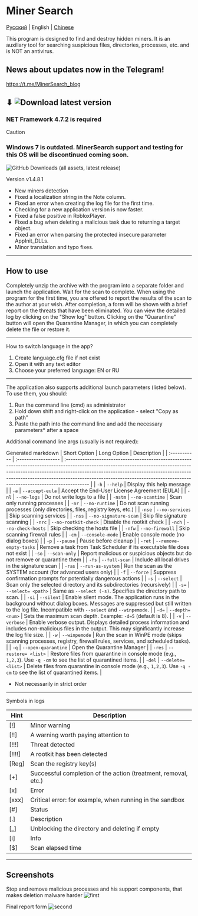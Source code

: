 # Miner Search

[Русский](README.ru.md) | English | [Chinese](README.cn.md)

This program is designed to find and destroy hidden miners.
It is an auxiliary tool for searching suspicious files, directories, processes, etc. and is NOT an antivirus.

## News about updates now in the Telegram!
https://t.me/MinerSearch_blog
## ⬇ ![Download latest version](https://github.com/BlendLog/MinerSearch/releases/latest)
### NET Framework 4.7.2 is required

> [!CAUTION]
> ### Windows 7 is outdated. MinerSearch support and testing for this OS will be discontinued coming soon.

![GitHub Downloads (all assets, latest release)](https://img.shields.io/github/downloads/BlendLog/MinerSearch/latest/total?logoColor=AA00F0&color=Navy)

Version v1.4.8.1

- New miners detection
- Fixed a localization string in the Note column.
- Fixed an error when creating the log file for the first time.
- Checking for a new application version is now faster.
- Fixed a false positive in RobloxPlayer.
- Fixed a bug when deleting a malicious task due to returning a target object.
- Fixed an error when parsing the protected insecure parameter AppInit_DLLs.
- Minor translation and typo fixes.

-----------------------------------------

## How to use

Completely unzip the archive with the program into a separate folder and launch the application. Wait for the scan to complete. When using the program for the first time, you are offered to report the results of the scan to the author at your wish. After completion, a form will be shown with a brief report on the threats that have been eliminated. You can view the detailed log by clicking on the "Show log" button. Clicking on the "Quarantine" button will open the Quarantine Manager, in which you can completely delete the file or restore it.

----------------
How to switch language in the app?

1) Create language.cfg file if not exist
2) Open it with any text editor
3) Choose your preferred language: EN or RU

----------------

The application also supports additional launch parameters (listed below). To use them, you should:
1) Run the command line (cmd) as administrator
2) Hold down shift and right-click on the application - select "Copy as path"
3) Paste the path into the command line and add the necessary parameters* after a space

Additional command line args (usually is not required):

Generated markdown
| Short Option | Long Option         | Description                                                                                                                                                                                                                                                                                                                         |
| :----------- | :------------------ | :---------------------------------------------------------------------------------------------------------------------------------------------------------------------------------------------------------------------------------------------------------------------------------------------------------------------------------- |
| `-h`         | `--help`            | Display this help message                                                                                                                                                                                                                                                                                                           |
| `-a`         | `--accept-eula`     | Accept the End-User License Agreement (EULA)                                                                                                                                                                                                                                                                                        |
| `-nl`        | `--no-logs`         | Do not write logs to a file                                                                                                                                                                                                                                                                                                         |
| `-nstm`      | `--no-scantime`     | Scan only running processes                                                                                                                                                                                                                                                                                                         |
| `-nr`        | `--no-runtime`      | Do not scan running processes (only directories, files, registry keys, etc.)                                                                                                                                                                                                                                                        |
| `-nse`       | `--no-services`     | Skip scanning services                                                                                                                                                                                                                                                                                                              |
| `-nss`       | `--no-signature-scan` | Skip file signature scanning                                                                                                                                                                                                                                                                                                        |
| `-nrc`       | `--no-rootkit-check` | Disable the rootkit check                                                                                                                                                                                                                                                                                                           |
| `-nch`       | `--no-check-hosts` | Skip checking the hosts file                                                                                                                                                                                                                                                                                                        |
| `-nfw`       | `--no-firewall`     | Skip scanning firewall rules                                                                                                                                                                                                                                                                                                        |
| `-cm`        | `--console-mode`    | Enable console mode (no dialog boxes)                                                                                                                                                                                                                                                                                               |
| `-p`         | `--pause`           | Pause before cleanup                                                                                                                                                                                                                                                                                                                |
| `-ret`       | `--remove-empty-tasks` | Remove a task from Task Scheduler if its executable file does not exist                                                                                                                                                                                                                                                           |
| `-so`        | `--scan-only`       | Report malicious or suspicious objects but do not remove or quarantine them                                                                                                                                                                                                                                                         |
| `-fs`        | `--full-scan`       | Include all local drives in the signature scan                                                                                                                                                                                                                                                                                      |
| `-ras`       | `--run-as-system`   | Run the scan as the SYSTEM account (for advanced users only)                                                                                                                                                                                                                                                                        |
| `-f`         | `--force`           | Suppress confirmation prompts for potentially dangerous actions                                                                                                                                                                                                                                                                     |
| `-s`         | `--select`          | Scan only the selected directory and its subdirectories (recursively)                                                                                                                                                                                                                                                               |
| `-s=`        | `--select= <path>`  | Same as `--select (-s)`. Specifies the directory path to scan.                                                                                                                                                                                                                                                                      |
| `-si`        | `--silent`          | Enable silent mode. The application runs in the background without dialog boxes. Messages are suppressed but still written to the log file. Incompatible with `--select` and `--winpemode`.                                                                                                                                             |
| `-d=`        | `--depth=<num>`     | Sets the maximum scan depth. Example: `-d=5` (default is 8).                                                                                                                                                                                                                                                                        |
| `-v`         | `--verbose`         | Enable verbose output. Displays detailed process information and includes non-malicious files in the output. This may significantly increase the log file size.                                                                                                                                                                   |
| `-w`         | `--winpemode`       | Run the scan in WinPE mode (skips scanning processes, registry, firewall rules, services, and scheduled tasks).                                                                                                                                                                                                                   |
| `-q`         | `--open-quarantine` | Open the Quarantine Manager                                                                                                                                                                                                                                                                                                         |
| `-res`       | `--restore= <list>` | Restore files from quarantine in console mode (e.g., `1,2,3`). Use `-q -cm` to see the list of quarantined items.                                                                                                                                                                                                                    |
| `-del`       | `--delete= <list>` | Delete files from quarantine in console mode (e.g., `1,2,3`). Use `-q -cm` to see the list of quarantined items.                                                                                                                                                                                                                      |


* Not necessarily in strict order
--------------------------------------------------------------

Symbols in logs

| Hint | Description |
|-----------|----------|
|    [!] | Minor warning |
| [!!] | A warning worth paying attention to |
|  [!!!] | Threat detected |
| [!!!!] | A rootkit has been detected |
| [Reg] | Scan the registry key(s) |
|    [+] | Successful completion of the action (treatment, removal, etc.) |
|    [x] | Error |
| [xxx] | Critical error: for example, when running in the sandbox |
|    [#] | Status |
| [.] | Description |
|    [_] | Unblocking the directory and deleting if empty |
| [i] | Info |
|    [$] | Scan elapsed time |

----------------------------

## Screenshots
Stop and remove malicious processes and his support components, that makes deletion malware harder
![first](https://github.com/user-attachments/assets/29828484-6d57-4e71-ad5c-641913ce34f7)

Final report form
![second](https://github.com/user-attachments/assets/309e7625-bc57-4b80-9052-4805c33f9486)


